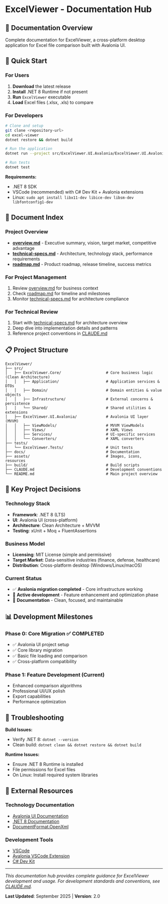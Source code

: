 # ExcelViewer - Documentation Hub

## 📁 **Documentation Overview**

Complete documentation for ExcelViewer, a cross-platform desktop application for Excel file comparison built with Avalonia UI.

## 🚀 **Quick Start**

### **For Users**
1. **Download** the latest release
2. **Install** .NET 8 Runtime if not present
3. **Run** `ExcelViewer` executable
4. **Load** Excel files (.xlsx, .xls) to compare

### **For Developers**
```bash
# Clone and setup
git clone <repository-url>
cd excel-viewer
dotnet restore && dotnet build

# Run the application
dotnet run --project src/ExcelViewer.UI.Avalonia/ExcelViewer.UI.Avalonia.csproj

# Run tests
dotnet test
```

**Requirements:**
- .NET 8 SDK
- VSCode (recommended) with C# Dev Kit + Avalonia extensions
- Linux: `sudo apt install libx11-dev libice-dev libsm-dev libfontconfig1-dev`

## 📖 **Document Index**

### **Project Overview**
- **[overview.md](./overview.md)** - Executive summary, vision, target market, competitive advantage
- **[technical-specs.md](./technical-specs.md)** - Architecture, technology stack, performance requirements
- **[roadmap.md](./roadmap.md)** - Product roadmap, release timeline, success metrics

### **For Project Management**
1. Review [overview.md](./overview.md) for business context
2. Check [roadmap.md](./roadmap.md) for timeline and milestones
3. Monitor [technical-specs.md](./technical-specs.md) for architecture compliance

### **For Technical Review**
1. Start with [technical-specs.md](./technical-specs.md) for architecture overview
2. Deep dive into implementation details and patterns
3. Reference project conventions in [CLAUDE.md](../CLAUDE.md)

## 📋 **Project Structure**

```
ExcelViewer/
├── src/
│   ├── ExcelViewer.Core/                    # Core business logic (Clean Architecture)
│   │   ├── Application/                     # Application services & DTOs
│   │   ├── Domain/                          # Domain entities & value objects
│   │   ├── Infrastructure/                  # External concerns & persistence
│   │   └── Shared/                          # Shared utilities & extensions
│   ├── ExcelViewer.UI.Avalonia/             # Avalonia UI layer (MVVM)
│   │   ├── ViewModels/                      # MVVM ViewModels
│   │   ├── Views/                           # XAML Views
│   │   ├── Services/                        # UI-specific services
│   │   └── Converters/                      # XAML converters
├── tests/
│   └── ExcelViewer.Tests/                   # Unit tests
├── docs/                                    # Documentation
├── assets/                                  # Images, icons, resources
├── build/                                   # Build scripts
├── CLAUDE.md                                # Development conventions
└── README.md                                # Main project overview
```

## 🎯 **Key Project Decisions**

### **Technology Stack**
- **Framework**: .NET 8 (LTS)
- **UI**: Avalonia UI (cross-platform)
- **Architecture**: Clean Architecture + MVVM
- **Testing**: xUnit + Moq + FluentAssertions

### **Business Model**
- **Licensing**: MIT License (simple and permissive)
- **Target Market**: Data-sensitive industries (finance, defense, healthcare)
- **Distribution**: Cross-platform desktop (Windows/Linux/macOS)

### **Current Status**
- ✅ **Avalonia migration completed** - Core infrastructure working
- 🔧 **Active development** - Feature enhancement and optimization phase
- 📝 **Documentation** - Clean, focused, and maintainable

## 📊 **Development Milestones**

### **Phase 0**: Core Migration ✅ **COMPLETED**
- ✅ Avalonia UI project setup
- ✅ Core library migration
- ✅ Basic file loading and comparison
- ✅ Cross-platform compatibility

### **Phase 1**: Feature Development (Current)
- Enhanced comparison algorithms
- Professional UI/UX polish
- Export capabilities
- Performance optimization

## 🐛 **Troubleshooting**

**Build Issues:**
- Verify .NET 8: `dotnet --version`
- Clean build: `dotnet clean && dotnet restore && dotnet build`

**Runtime Issues:**
- Ensure .NET 8 Runtime is installed
- File permissions for Excel files
- On Linux: Install required system libraries

## 🔗 **External Resources**

### **Technology Documentation**
- [Avalonia UI Documentation](https://docs.avaloniaui.net/)
- [.NET 8 Documentation](https://docs.microsoft.com/en-us/dotnet/)
- [DocumentFormat.OpenXml](https://docs.microsoft.com/en-us/office/open-xml/open-xml-sdk)

### **Development Tools**
- [VSCode](https://code.visualstudio.com/)
- [Avalonia VSCode Extension](https://marketplace.visualstudio.com/items?itemName=AvaloniaTeam.vscode-avalonia)
- [C# Dev Kit](https://marketplace.visualstudio.com/items?itemName=ms-dotnettools.csdevkit)

---

*This documentation hub provides complete guidance for ExcelViewer development and usage. For development standards and conventions, see [CLAUDE.md](../CLAUDE.md).*

**Last Updated**: September 2025 | **Version**: 2.0